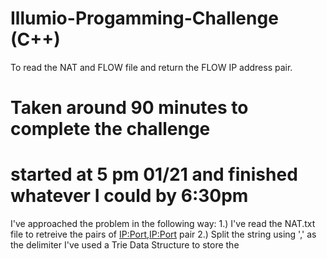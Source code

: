 # Illumio-Progamming-Challenge (C++)
To read the NAT and FLOW file and return the FLOW IP address pair.

# Taken around 90 minutes to complete the challenge
# started at 5 pm 01/21 and finished whatever I could by 6:30pm

I've approached the problem in the following way:
  1.) I've read the NAT.txt file to retreive the pairs of <IP:Port>,<IP:Port> pair
  2.) Split the string using ',' as the delimiter
I've used a Trie Data Structure to store the
